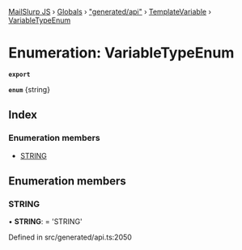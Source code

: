 [MailSlurp JS](../README.md) › [Globals](../globals.md) › ["generated/api"](../modules/_generated_api_.md) › [TemplateVariable](../modules/_generated_api_.templatevariable.md) › [VariableTypeEnum](_generated_api_.templatevariable.variabletypeenum.md)

# Enumeration: VariableTypeEnum

**`export`** 

**`enum`** {string}

## Index

### Enumeration members

* [STRING](_generated_api_.templatevariable.variabletypeenum.md#string)

## Enumeration members

###  STRING

• **STRING**: =  <any>'STRING'

Defined in src/generated/api.ts:2050
